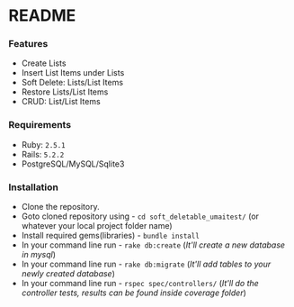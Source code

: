 # README


### Features

- Create Lists
- Insert List Items under Lists
- Soft Delete: Lists/List Items
- Restore Lists/List Items
- CRUD: List/List Items

### Requirements

- Ruby: `2.5.1`
- Rails: `5.2.2`
- PostgreSQL/MySQL/Sqlite3

### Installation

- Clone the repository.
- Goto cloned repository using - `cd soft_deletable_umaitest/` (or whatever your local project folder name)
- Install required gems(libraries) - `bundle install`
- In your command line run - `rake db:create`  (_It'll create a new database in mysql_)
- In your command line run - `rake db:migrate`  (_It'll add tables to your  newly created database_)
- In your command line run - `rspec spec/controllers/`  (_It'll do the controller tests, results can be found inside coverage folder_)